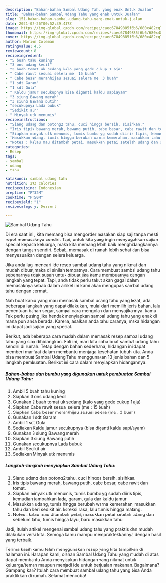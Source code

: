 ```yaml
---
description: "Bahan-bahan Sambal Udang Tahu yang enak Untuk Jualan"
title: "Bahan-bahan Sambal Udang Tahu yang enak Untuk Jualan"
slug: 151-bahan-bahan-sambal-udang-tahu-yang-enak-untuk-jualan
date: 2021-02-26T00:52:39.487Z
image: https://img-global.cpcdn.com/recipes/caec67849885f6b6/680x482cq70/sambal-udang-tahu-foto-resep-utama.jpg
thumbnail: https://img-global.cpcdn.com/recipes/caec67849885f6b6/680x482cq70/sambal-udang-tahu-foto-resep-utama.jpg
cover: https://img-global.cpcdn.com/recipes/caec67849885f6b6/680x482cq70/sambal-udang-tahu-foto-resep-utama.jpg
author: Marion Coleman
ratingvalue: 4.5
reviewcount: 8
recipeingredient:
- "5 buah tahu kuning"
- "3 ons udang kecil"
- "2 buah tomat uk sedang kalo yang gede cukup 1 aja"
- " Cabe rawit sesuai selera me  15 buah"
- " Cabe besar merahhijau sesuai selera me  3 buah"
- "1 sdt Garam"
- "1 sdt Gula"
- " Kaldu jamur secukupnya bisa diganti kaldu sapiayam"
- "3 siung Bawang merah"
- "3 siung Bawang putih"
- "secukupnya Lada bubuk"
- "Sedikit air"
- " Minyak utk menumis"
recipeinstructions:
- "Siang udang dan potong2 tahu, cuci hingga bersih, sisihkan."
- "Iris tipis bawang merah, bawang putih, cabe besar, cabe rawit dan tomat."
- "Siapkan minyak utk menumis, tumis bumbu yg sudah diiris tipis, kemudian tambahkan lada, garam, gula dan kaldu jamur"
- "Masukkan udang, tumis hingga berubah warna kemerahan, masukkan tahu dan beri sedikit air. koreksi rasa, lalu tumis hingga matang."
- "Notes : kalau mau ditambah petai, masukkan petai setelah udang dan sebelum tahu, tumis hingga layu, baru masukkan tahu"
categories:
- Resep
tags:
- sambal
- udang
- tahu

katakunci: sambal udang tahu 
nutrition: 293 calories
recipecuisine: Indonesian
preptime: "PT32M"
cooktime: "PT50M"
recipeyield: "1"
recipecategory: Dessert

---
```



![Sambal Udang Tahu](https://img-global.cpcdn.com/recipes/caec67849885f6b6/680x482cq70/sambal-udang-tahu-foto-resep-utama.jpg)

Di era  saat ini , kita memang bisa mengorder masakan siap saji tanpa mesti repot memasaknya sendiri. Tapi, untuk kita yang ingin menyuguhkan sajian special kepada keluarga, maka kita memang lebih baik menghidangkannya dengan tangan sendiri. Sebab, memasak di rumah lebih sehat dan bisa menyesuaikan dengan selera keluarga.

Jika anda lagi mencari ide resep sambal udang tahu yang nikmat dan mudah dibuat,maka di sinilah tempatnya. Cara membuat sambal udang tahu  sebenarnya tidak susah untuk dibuat jika kamu membuatnya dengan langkah yang tepat. Tapi, anda tidak perlu takut akan gagal dalam memasaknya 
sebab dalam artikel ini kami akan mengupas sambal udang tahu dengan cermat.  



Nah buat kamu yang mau memasak sambal udang tahu yang lezat, ada beberapa langkah yang dapat dilakukan, mulai dari memilih jenis bahan, lalu penentuan bahan segar, sampai cara mengolah dan menyajikannya. kamu Tak perlu pusing jika hendak menyiapkan sambal udang tahu yang enak di mana pun anda berada. Karena, asalkan anda  tahu caranya, maka hidangan ini dapat jadi sajian yang spesial.

Berikut, ada beberapa cara mudah dalam memasak resep sambal udang tahu yang siap dihidangkan. Kali ini, mari kita coba buat sambal udang tahu sendiri di rumah. Tetap dengan bahan sederhana, hidangan ini dapat memberi manfaat dalam membantu menjaga kesehatan tubuh kita. Anda bisa membuat Sambal Udang Tahu menggunakan 13 jenis bahan dan 5 langkah pembuatan. Berikut ini cara dalam menyiapkan hidangannya.

<!--inarticleads1-->

##### Bahan-bahan dan bumbu yang digunakan untuk pembuatan Sambal Udang Tahu:

1. Ambil 5 buah tahu kuning
1. Siapkan 3 ons udang kecil
1. Gunakan 2 buah tomat uk sedang (kalo yang gede cukup 1 aja)
1. Siapkan  Cabe rawit sesuai selera (me : 15 buah)
1. Siapkan  Cabe besar merah/hijau sesuai selera (me : 3 buah)
1. Gunakan 1 sdt Garam
1. Ambil 1 sdt Gula
1. Sediakan  Kaldu jamur secukupnya (bisa diganti kaldu sapi/ayam)
1. Gunakan 3 siung Bawang merah
1. Siapkan 3 siung Bawang putih
1. Gunakan secukupnya Lada bubuk
1. Ambil Sedikit air
1. Sediakan  Minyak utk menumis




<!--inarticleads2-->

##### Langkah-langkah menyiapkan Sambal Udang Tahu:

1. Siang udang dan potong2 tahu, cuci hingga bersih, sisihkan.
1. Iris tipis bawang merah, bawang putih, cabe besar, cabe rawit dan tomat.
1. Siapkan minyak utk menumis, tumis bumbu yg sudah diiris tipis, kemudian tambahkan lada, garam, gula dan kaldu jamur
1. Masukkan udang, tumis hingga berubah warna kemerahan, masukkan tahu dan beri sedikit air. koreksi rasa, lalu tumis hingga matang.
1. Notes : kalau mau ditambah petai, masukkan petai setelah udang dan sebelum tahu, tumis hingga layu, baru masukkan tahu




Jadi, itulah artikel mengenai  sambal udang tahu  yang praktis dan mudah dilakukan versi kita. Semoga kamu mampu mempraktekkannya dengan hasil yang terbaik. 

Terima kasih kamu telah menggunakan resep yang kita tampilkan di halaman ini. Harapan kami, olahan  Sambal Udang Tahu yang mudah di atas dapat membantu Anda menyiapkan hidangan yang nikmat untuk keluarga/teman maupun menjadi ide untuk berjualan makanan. Bagaimana? Gampang kan? Itulah cara membuat sambal udang tahu yang bisa Anda praktikkan di rumah. Selamat mencoba!

